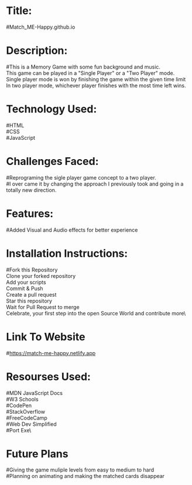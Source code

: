 # Title: 
#Match_ME-Happy.github.io
# Description:
#This is a Memory Game with some fun background and music.\
This game can be played in a "Single Player" or a "Two Player" mode.\
Single player mode is won by finishing the game within the given time limit\
In two player mode, whichever player finishes with the most time left wins.
# Technology Used:
#HTML\
#CSS\
#JavaScript
# Challenges Faced:
#Reprograming the sigle player game concept to a two player.\
#I over came it by changing the approach I previously took and going in a totally new direction.
# Features:
#Added Visual and Audio effects for better experience
# Installation Instructions:
#Fork this Repository\
Clone your forked repository\
Add your scripts\
Commit & Push\
Create a pull request\
Star this repository\
Wait for Pull Request to merge\
Celebrate, your first step into the open Source World and contribute more\
# Link To Website
#https://match-me-happy.netlify.app
# Resourses Used:
#MDN JavaScript Docs\
#W3 Schools\
#CodePen\
#StackOverflow\
#FreeCodeCamp\
#Web Dev Simplified\
#Port Exe\
# Future Plans
#Giving the game muliple levels from easy to medium to hard\
#Planning on animating and making the matched cards disappear
